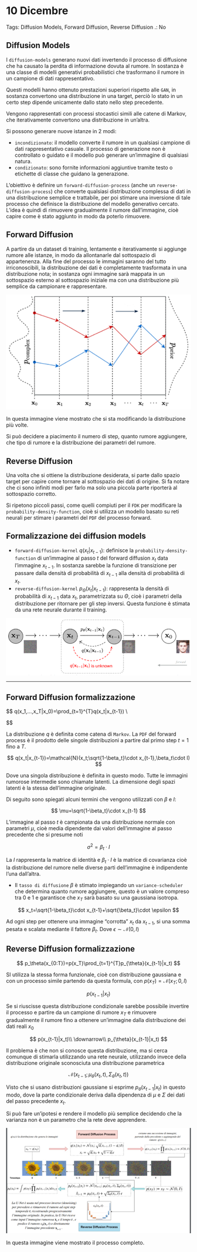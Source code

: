 # 10 Dicembre

Tags: Diffusion Models, Forward Diffusion, Reverse Diffusion
.: No

## Diffusion Models

I `diffusion-models` generano nuovi dati invertendo il processo di diffusione che ha causato la perdita di informazione dovuta al rumore. In sostanza è una classe di modelli generativi probabilistici che trasformano il rumore in un campione di dati rappresentativo.

Questi modelli hanno ottenuto prestazioni superiori rispetto alle `GAN`, in sostanza convertono una distribuzione in una target, perciò lo stato in un certo step dipende unicamente dallo stato nello step precedente.

Vengono rappresentati con processi stocastici simili alle catene di Markov, che iterativamente convertono una distribuzione in un’altra.

Si possono generare nuove istanze in 2 modi:

- `incondizionato`: il modello converte il rumore in un qualsiasi campione di dati rappresentativo casuale. Il processo di generazione non è controllato o guidato e il modello può generare un’immagine di qualsiasi natura.
- `condizionato`: sono fornite informazioni aggiuntive tramite testo o etichette di classe che guidano la generazione.

L’obiettivo è definire un `forward-diffusion-process` (anche un `reverse-diffusion-process`) che converte qualsiasi distribuzione complessa di dati in una distribuzione semplice e trattabile, per poi stimare una inversione di tale processo che definisce la distribuzione del modello generativo cercato. L’idea è quindi di rimuovere gradualmente il rumore dall’immagine, cioè capire come è stato aggiunto in modo da poterlo rimuovere.

## Forward Diffusion

A partire da un dataset di training, lentamente e iterativamente si aggiunge rumore alle istanze, in modo da allontanarle dal sottospazio di appartenenza. Alla fine del processo le immagini saranno del tutto irriconoscibili, la distribuzione dei dati è completamente trasformata in una distribuzione nota; in sostanza ogni immagine sarà mappata in un sottospazio esterno al sottospazio iniziale ma con una distribuzione più semplice da campionare e rappresentare.

![Screenshot from 2024-12-11 16-08-34.png](Screenshot_from_2024-12-11_16-08-34.png)

In questa immagine viene mostrato che si sta modificando la distribuzione più volte.

Si può decidere a piacimento il numero di step, quanto rumore aggiungere, che tipo di rumore e la distribuzione dei parametri del rumore.

## Reverse Diffusion

Una volta che si ottiene la distribuzione desiderata, si parte dallo spazio target per capire come tornare al sottospazio dei dati di origine. Si fa notare che ci sono infiniti modi per farlo ma solo una piccola parte riporterà al sottospazio corretto.

Si ripetono piccoli passi, come quelli compiuti per il `FDK` per modificare la `probability-density-function`, cioè si utilizza un modello basato su reti neurali per stimare i parametri del `PDF` del processo forward.

## Formalizzazione dei diffusion models

- `forward-diffusion-kernel` $q(x_t|x_{t-1})$: definisce la `probability-density-function` di un’immagine al passo $t$ del forward diffusion $x_t$ data l’immagine $x_{t-1}$. In sostanza sarebbe la funzione di transizione per passare dalla densità di probabilità di $x_{t-1}$ alla densità di probabilità di $x_t$.
- `reverse-diffusion-kernel` $p_{\Theta}(x_t|x_{t-1})$: rappresenta la densità di probabilità di $x_{t-1}$ data $x_t$, parametrizzata su $\Theta$, cioè i parametri della distribuzione per ritornare per gli step inversi. Questa funzione è stimata da una rete neurale durante il training.

![Screenshot from 2024-12-11 16-47-40.png](Screenshot_from_2024-12-11_16-47-40.png)

---

## Forward Diffusion formalizzazione

$$
q(x_1,...,x_T|x_0)=\prod_{t=1}^{T}q(x_t|x_{t-1})
\\

$$

La distribuzione $q$ è definita come catena di `Markov`. La `PDF` del forward process è il prodotto delle singole distribuzioni a partire dal primo step $t=1$ fino a $T$.

$$
q(x_t|x_{t-1})=\mathcal{N}(x_t;\sqrt{1-\beta_t}\cdot x_{t-1},\beta_t\cdot I)
$$

Dove una singola distribuzione è definita in questo modo. Tutte le immagini rumorose intermedie sono chiamate latenti. La dimensione degli spazi latenti è la stessa dell’immagine originale.

Di seguito sono spiegati alcuni termini che vengono utilizzati con $\beta$ e $I$:

$$
\mu=\sqrt{1-\beta_t}\cdot x_{t-1}
$$

L’immagine al passo $t$ è campionata da una distribuzione normale con parametri $\mu$, cioè media dipendente dai valori dell’immagine al passo precedente che si presume noti

$$
\sigma^2=\beta_t\cdot I
$$

La $I$ rappresenta la matrice di identità e $\beta_t\cdot I$ è la matrice di covarianza cioè la distribuzione del rumore nelle diverse parti dell’immagine è indipendente l’una dall’altra.

- Il `tasso di diffusione` $\beta$ è stimato impiegando un `variance-scheduler` che determina quanto rumore aggiungere, questo è un valore compreso tra 0 e 1 e garantisce che $x_T$ sarà basato su una gaussiana isotropa.

$$
x_t=\sqrt{1-\beta_t}\cdot x_{t-1}+\sqrt{\beta_t}\cdot \epsilon
$$

Ad ogni step per ottenere una immagine  “corrotta” $x_t$ da $x_{t-1}$, si una somma pesata e scalata mediante il fattore $\beta_t$. Dove $\epsilon\sim \mathcal{N}(0,I)$ 

## Reverse Diffusion formalizzazione

$$
p_\theta(x_{0:T})=p(x_T)\prod_{t=1}^{T}p_{\theta}(x_{t-1}|x_t)
$$

SI utilizza la stessa forma funzionale, cioè con distribuzione gaussiana e con un processo simile partendo da questa formula, con $p(x_T)=\mathcal{N}(x_T; 0, I)$

$$
p(x_{t-1}|x_t)
$$

Se si riuscisse questa distribuzione condizionale sarebbe possibile invertire il processo e partire da un campione di rumore $x_T$ e rimuovere gradualmente il rumore fino a ottenere un’immagine dalla distribuzione dei dati reali $x_0$

$$
p(x_{t-1}|x_t)\\
\downarrow\\ 
p_{\theta}(x_{t-1}|x_t)
$$

Il problema è che non si conosce questa distribuzione, ma si cerca comunque di stimarla utilizzando una rete neurale, utilizzando invece della distribuzione originale sconosciuta una distribuzione parametrica

$$
\mathcal{N}(x_{t-1};\mu_\theta(x_t,t), \Sigma_\theta(x_t,t))
$$

Visto che si usano distribuzioni gaussiane si esprime $p_\theta(x_{t-1}|x_t)$ in questo modo, dove la parte condizionale deriva dalla dipendenza di $\mu$ e $\Sigma$ dei dati del passo precedente $x_t$.

Si può fare un’ipotesi e rendere il modello più semplice decidendo che la varianza non è un parametro che la rete deve apprendere.

![Screenshot from 2024-12-11 17-24-17.png](Screenshot_from_2024-12-11_17-24-17.png)

In questa immagine viene mostrato il processo completo.